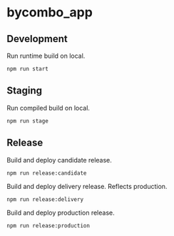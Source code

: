 # bycombo_app

## Development

Run runtime build on local.

```
npm run start
```

## Staging

Run compiled build on local.

```
npm run stage
```

## Release

Build and deploy candidate release.

```
npm run release:candidate
```

Build and deploy delivery release. Reflects production.

```
npm run release:delivery
```

Build and deploy production release.

```
npm run release:production
```
